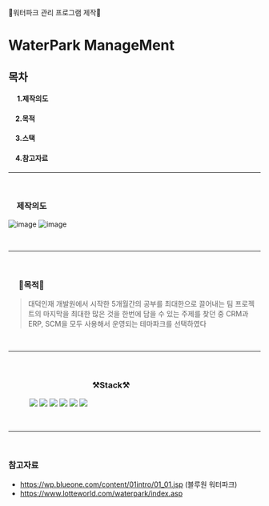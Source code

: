 🌊워터파크 관리 프로그램 제작🌊
# WaterPark ManageMent

## 목차
  #### 　 1.제작의도  
  ####  　2.목적  
  ####  　3.스택  
  ####  　4.참고자료  
----
<br/>

### 　제작의도
![image](https://user-images.githubusercontent.com/74906815/123916539-bba27f80-d9bc-11eb-9007-a4ec23e2f163.png)
![image](https://user-images.githubusercontent.com/74906815/123916666-e391e300-d9bc-11eb-948e-bcb422ac3651.png)

<br/>

----
<br/>

### 　                  🥅목적🥅
>대덕인재 개발원에서 시작한 5개월간의 공부를 최대한으로 끌어내는
>팀 프로젝트의 마지막을 최대한 많은 것을 한번에 담을 수 있는 주제를
>찾던 중 CRM과 ERP, SCM을 모두 사용해서 운영되는 테마파크를 선택하였다
<br/>

----
<br/>

### 　　　　　　　　　　 ⚒Stack⚒
　　　<a href="https://velog.io/@colorful-stars" target="_blank"><img src="https://img.shields.io/badge/Java-007396?style=flat-square&logo=Java&logoColor=white"/></a>
<a href="https://velog.io/@colorful-stars" target="_blank"><img src="https://img.shields.io/badge/JavaScript-F7DF1E?style=flat-square&logo=JavaScript&logoColor=black"/></a>
<a href="https://velog.io/@colorful-stars" target="_blank"><img src="https://img.shields.io/badge/Spring-6DB33F?style=flat-square&logo=Spring&logoColor=white"/></a>
<a href="https://velog.io/@colorful-stars" target="_blank"><img src="https://img.shields.io/badge/Oracle-F80000?style=flat-square&logo=Oracle&logoColor=white"/></a>
<a href="https://velog.io/@colorful-stars" target="_blank"><img src="https://img.shields.io/badge/Amazon-FF9900?style=flat-square&logo=Amazon&logoColor=black"/></a>
<a href="https://velog.io/@colorful-stars" target="_blank"><img src="https://img.shields.io/badge/jQuery-0769AD?style=flat-square&logo=jQuery&logoColor=white"/></a>

<br/>

----

<br/>

### 참고자료

- https://wp.blueone.com/content/01intro/01_01.jsp (블루원 워터파크)
- https://www.lotteworld.com/waterpark/index.asp
<br/>

